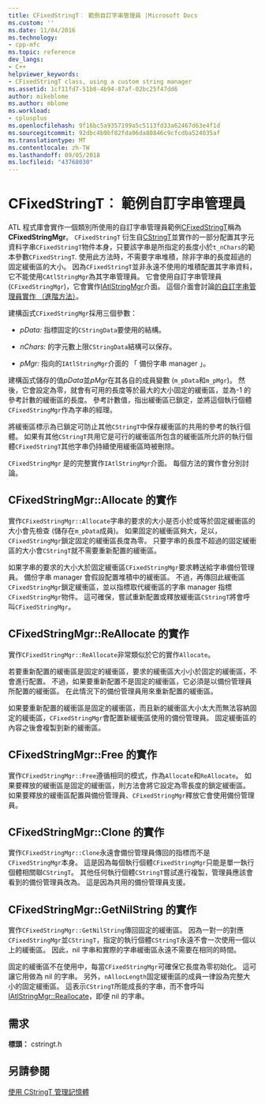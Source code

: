 ```yaml
---
title: CFixedStringT︰ 範例自訂字串管理員 |Microsoft Docs
ms.custom: ''
ms.date: 11/04/2016
ms.technology:
- cpp-mfc
ms.topic: reference
dev_langs:
- C++
helpviewer_keywords:
- CFixedStringT class, using a custom string manager
ms.assetid: 1cf11fd7-51b8-4b94-87af-02bc25f47dd6
author: mikeblome
ms.author: mblome
ms.workload:
- cplusplus
ms.openlocfilehash: 9f16bc5a9357199a5c5113fd33a62467d63e4f1d
ms.sourcegitcommit: 92dbc4b9bf82fda96da80846c9cfcdba524035af
ms.translationtype: MT
ms.contentlocale: zh-TW
ms.lasthandoff: 09/05/2018
ms.locfileid: "43768030"
---
```

# <a name="cfixedstringt-example-of-a-custom-string-manager"></a>CFixedStringT︰ 範例自訂字串管理員

ATL 程式庫會實作一個類別所使用的自訂字串管理員範例[CFixedStringT](../atl-mfc-shared/reference/cfixedstringt-class.md)稱為**CFixedStringMgr**。 `CFixedStringT` 衍生自[CStringT](../atl-mfc-shared/reference/cstringt-class.md)並實作的一部分配置其字元資料字串`CFixedStringT`物件本身，只要該字串是所指定的長度小於`t_nChars`的範本參數`CFixedStringT`. 使用此方法時，不需要字串堆積，除非字串的長度超過的固定緩衝區的大小。 因為`CFixedStringT`並非永遠不使用的堆積配置其字串資料，它不能使用`CAtlStringMgr`為其字串管理員。 它會使用自訂字串管理員 (`CFixedStringMgr`)，它會實作[IAtlStringMgr](../atl-mfc-shared/reference/iatlstringmgr-class.md)介面。 這個介面會討論[的自訂字串管理員實作 （進階方法）](../atl-mfc-shared/implementation-of-a-custom-string-manager-advanced-method.md)。

建構函式`CFixedStringMgr`採用三個參數：

- *pData:* 指標固定的`CStringData`要使用的結構。

- *nChars:* 的字元數上限`CStringData`結構可以保存。

- *pMgr:* 指向的`IAtlStringMgr`介面的 「 備份字串 manager 」。

建構函式儲存的值*pData*並*pMgr*在其各自的成員變數 (`m_pData`和`m_pMgr`)。 然後，它會設定為零，就會有可用的長度等於最大的大小固定的緩衝區，並為-1 的參考計數的緩衝區的長度。 參考計數值，指出緩衝區已鎖定，並將這個執行個體`CFixedStringMgr`作為字串的經理。

將緩衝區標示為已鎖定可防止其他`CStringT`中保存緩衝區的共用的參考的執行個體。 如果有其他`CStringT`共用它是可行的緩衝區所包含的緩衝區所允許的執行個體`CFixedStringT`其他字串仍持續使用緩衝區時被刪除。

`CFixedStringMgr` 是的完整實作`IAtlStringMgr`介面。 每個方法的實作會分別討論。

## <a name="implementation-of-cfixedstringmgrallocate"></a>CFixedStringMgr::Allocate 的實作

實作`CFixedStringMgr::Allocate`字串的要求的大小是否小於或等於固定緩衝區的大小會先檢查 (儲存在`m_pData`成員)。 如果固定的緩衝區夠大，足以，`CFixedStringMgr`鎖定固定的緩衝區長度為零。 只要字串的長度不超過的固定緩衝區的大小會`CStringT`就不需要重新配置的緩衝區。

如果字串的要求的大小大於固定緩衝區`CFixedStringMgr`要求轉送給字串備份管理員。 備份字串 manager 會假設配置堆積中的緩衝區。 不過，再傳回此緩衝區`CFixedStringMgr`鎖定緩衝區，並以指標取代緩衝區的字串 manager 指標`CFixedStringMgr`物件。 這可確保，嘗試重新配置或釋放緩衝區`CStringT`將會呼叫`CFixedStringMgr`。

## <a name="implementation-of-cfixedstringmgrreallocate"></a>CFixedStringMgr::ReAllocate 的實作

實作`CFixedStringMgr::ReAllocate`非常類似於它的實作`Allocate`。

若要重新配置的緩衝區是固定的緩衝區，要求的緩衝區大小小於固定的緩衝區，不會進行配置。 不過，如果要重新配置不是固定的緩衝區，它必須是以備份管理員所配置的緩衝區。 在此情況下的備份管理員用來重新配置的緩衝區。

如果要重新配置的緩衝區是固定的緩衝區，而且新的緩衝區大小太大而無法容納固定的緩衝區，`CFixedStringMgr`會配置新緩衝區使用的備份管理員。 固定緩衝區的內容之後會複製到新的緩衝區。

## <a name="implementation-of-cfixedstringmgrfree"></a>CFixedStringMgr::Free 的實作

實作`CFixedStringMgr::Free`遵循相同的模式，作為`Allocate`和`ReAllocate`。 如果要釋放的緩衝區是固定的緩衝區，則方法會將它設定為零長度的鎖定緩衝區。 如果要釋放的緩衝區配置與備份管理員、`CFixedStringMgr`釋放它會使用備份管理員。

## <a name="implementation-of-cfixedstringmgrclone"></a>CFixedStringMgr::Clone 的實作

實作`CFixedStringMgr::Clone`永遠會備份管理員傳回的指標而不是`CFixedStringMgr`本身。 這是因為每個執行個體`CFixedStringMgr`只能是單一執行個體相關聯`CStringT`。 其他任何執行個體`CStringT`嘗試進行複製，管理員應該會看到的備份管理員改為。 這是因為共用的備份管理員支援。

## <a name="implementation-of-cfixedstringmgrgetnilstring"></a>CFixedStringMgr::GetNilString 的實作

實作`CFixedStringMgr::GetNilString`傳回固定的緩衝區。 因為一對一的對應`CFixedStringMgr`並`CStringT`，指定的執行個體`CStringT`永遠不會一次使用一個以上的緩衝區。 因此，nil 字串和實際的字串緩衝區永遠不需要在相同的時間。

固定的緩衝區不在使用中，每當`CFixedStringMgr`可確保它長度為零初始化。 這可讓它用做為 nil 的字串。 另外，`nAllocLength`固定緩衝區的成員一律設為完整大小的固定緩衝區。 這表示`CStringT`所能成長的字串，而不會呼叫[IAtlStringMgr::Reallocate](../atl-mfc-shared/reference/iatlstringmgr-class.md#reallocate)，即便 nil 的字串。

## <a name="requirements"></a>需求

**標頭：** cstringt.h

## <a name="see-also"></a>另請參閱

[使用 CStringT 管理記憶體](../atl-mfc-shared/memory-management-with-cstringt.md)


